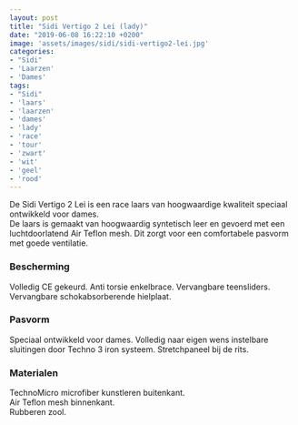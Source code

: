 ```yaml
---
layout: post
title: "Sidi Vertigo 2 Lei (lady)"
date: "2019-06-08 16:22:10 +0200"
image: 'assets/images/sidi/sidi-vertigo2-lei.jpg'
categories:
- "Sidi"
- 'Laarzen'
- 'Dames'
tags:
- "Sidi"
- 'laars'
- 'laarzen'
- 'dames'
- 'lady'
- 'race'
- 'tour'
- 'zwart'
- 'wit'
- 'geel'
- 'rood'
---
```

De Sidi Vertigo 2 Lei is een race laars van hoogwaardige kwaliteit speciaal ontwikkeld voor dames.  
De laars is gemaakt van hoogwaardig syntetisch leer en gevoerd met een luchtdoorlatend Air Teflon mesh.
Dit zorgt voor een comfortabele pasvorm met goede ventilatie.


### Bescherming

Volledig CE gekeurd.
Anti torsie enkelbrace.
Vervangbare teensliders.
Vervangbare schokabsorberende hielplaat.


### Pasvorm

Speciaal ontwikkeld voor dames.
Volledig naar eigen wens instelbare sluitingen door Techno 3 iron systeem.
Stretchpaneel bij de rits.


### Materialen

TechnoMicro microfiber kunstleren buitenkant.  
Air Teflon mesh binnenkant.  
Rubberen zool.
